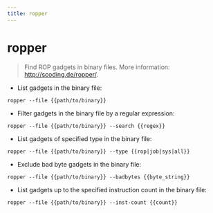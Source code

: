 ```yaml
---
title: ropper
---
```

# ropper

> Find ROP gadgets in binary files.
> More information: <http://scoding.de/ropper/>.

- List gadgets in the binary file:

`ropper --file {{path/to/binary}}`

- Filter gadgets in the binary file by a regular expression:

`ropper --file {{path/to/binary}} --search {{regex}}`

- List gadgets of specified type in the binary file:

`ropper --file {{path/to/binary}} --type {{rop|job|sys|all}}`

- Exclude bad byte gadgets in the binary file:

`ropper --file {{path/to/binary}} --badbytes {{byte_string}}`

- List gadgets up to the specified instruction count in the binary file:

`ropper --file {{path/to/binary}} --inst-count {{count}}`
